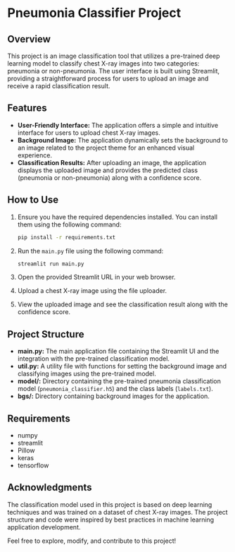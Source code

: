 # Pneumonia Classifier Project

## Overview

This project is an image classification tool that utilizes a pre-trained deep learning model to classify chest X-ray images into two categories: pneumonia or non-pneumonia. The user interface is built using Streamlit, providing a straightforward process for users to upload an image and receive a rapid classification result.

## Features

- **User-Friendly Interface:** The application offers a simple and intuitive interface for users to upload chest X-ray images.
- **Background Image:** The application dynamically sets the background to an image related to the project theme for an enhanced visual experience.
- **Classification Results:** After uploading an image, the application displays the uploaded image and provides the predicted class (pneumonia or non-pneumonia) along with a confidence score.

## How to Use

1. Ensure you have the required dependencies installed. You can install them using the following command:

    ```bash
    pip install -r requirements.txt
    ```

2. Run the `main.py` file using the following command:

    ```bash
    streamlit run main.py
    ```

3. Open the provided Streamlit URL in your web browser.

4. Upload a chest X-ray image using the file uploader.

5. View the uploaded image and see the classification result along with the confidence score.

## Project Structure

- **main.py:** The main application file containing the Streamlit UI and the integration with the pre-trained classification model.
- **util.py:** A utility file with functions for setting the background image and classifying images using the pre-trained model.
- **model/:** Directory containing the pre-trained pneumonia classification model (`pneumonia_classifier.h5`) and the class labels (`labels.txt`).
- **bgs/:** Directory containing background images for the application.

## Requirements

- numpy
- streamlit
- Pillow
- keras
- tensorflow

## Acknowledgments

The classification model used in this project is based on deep learning techniques and was trained on a dataset of chest X-ray images. The project structure and code were inspired by best practices in machine learning application development.

Feel free to explore, modify, and contribute to this project!
